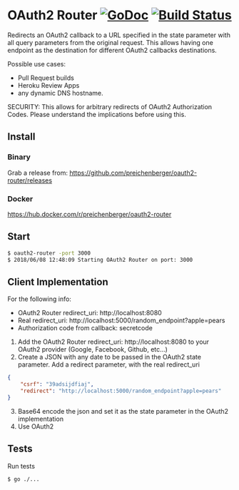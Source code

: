 OAuth2 Router [![GoDoc](http://img.shields.io/badge/godoc-reference-blue.svg)](http://godoc.org/github.com/preichenberger/oauth2-router) [![Build Status](https://travis-ci.org/preichenberger/oauth2-router.svg?branch=master)](https://travis-ci.org/preichenberger/oauth2-router)
========

Redirects an OAuth2 callback to a URL specified in the state parameter with all query parameters from the original request.
This allows having one endpoint as the destination for different OAuth2 callbacks destinations.

Possible use cases:
- Pull Request builds
- Heroku Review Apps
- any dynamic DNS hostname.

SECURITY: This allows for arbitrary redirects of OAuth2 Authorization Codes. Please understand the implications before using this.

## Install

### Binary
Grab a release from: https://github.com/preichenberger/oauth2-router/releases

### Docker
https://hub.docker.com/r/preichenberger/oauth2-router

## Start
```bash
$ oauth2-router -port 3000
$ 2018/06/08 12:48:09 Starting OAuth2 Router on port: 3000
```

## Client Implementation
For the following info:
- OAuth2 Router redirect_uri: http://localhost:8080
- Real redirect_uri: http://localhost:5000/random_endpoint?apple=pears
- Authorization code from callback: secretcode

1. Add the OAuth2 Router redirect_uri: http://localhost:8080 to your OAuth2 provider (Google, Facebook, Github, etc...)
2. Create a JSON with any date to be passed in the OAuth2 state parameter. Add a redirect parameter, with the real redirect_uri
```json
{
	"csrf": "39adsijdfiaj",
	"redirect": "http://localhost:5000/random_endpoint?apple=pears"
}
```
3. Base64 encode the json and set it as the state parameter in the OAuth2 implementation
4. Use OAuth2

## Tests
Run tests
```bash
$ go ./...
```
